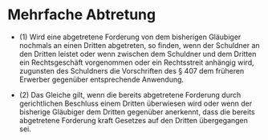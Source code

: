 # Mehrfache Abtretung

- (1) Wird eine abgetretene Forderung von dem bisherigen Gläubiger nochmals an einen Dritten abgetreten, so finden, wenn der Schuldner an den Dritten leistet oder wenn zwischen dem Schuldner und dem Dritten ein Rechtsgeschäft vorgenommen oder ein Rechtsstreit anhängig wird, zugunsten des Schuldners die Vorschriften des § 407 dem früheren Erwerber gegenüber entsprechende Anwendung.

- (2) Das Gleiche gilt, wenn die bereits abgetretene Forderung durch gerichtlichen Beschluss einem Dritten überwiesen wird oder wenn der bisherige Gläubiger dem Dritten gegenüber anerkennt, dass die bereits abgetretene Forderung kraft Gesetzes auf den Dritten übergegangen sei.


